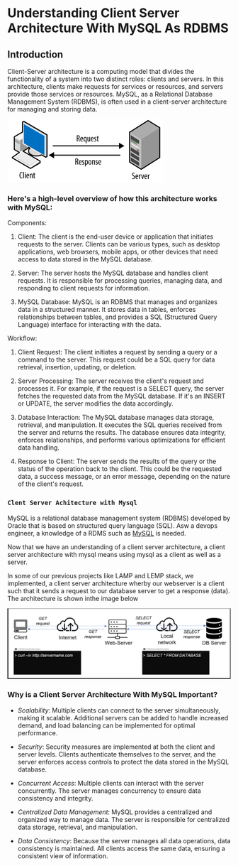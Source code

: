 # **Understanding Client Server Architecture With MySQL As RDBMS**

## **Introduction**

Client-Server architecture is a computing model that divides the functionality of a system into two distinct roles: clients and servers. In this architecture, clients make requests for services or resources, and servers provide those services or resources. MySQL, as a Relational Database Management System (RDBMS), is often used in a client-server architecture for managing and storing data.

![alt text](images/client-ser.png)


### Here's a high-level overview of how this architecture works with MySQL:

Components:
1. Client:
The client is the end-user device or application that initiates requests to the server. Clients can be various types, such as desktop applications, web browsers, mobile apps, or other devices that need access to data stored in the MySQL database.

2. Server:
The server hosts the MySQL database and handles client requests. It is responsible for processing queries, managing data, and responding to client requests for information.

3.  MySQL Database:
MySQL is an RDBMS that manages and organizes data in a structured manner. It stores data in tables, enforces relationships between tables, and provides a SQL (Structured Query Language) interface for interacting with the data.

Workflow:

1. Client Request:
The client initiates a request by sending a query or a command to the server. This request could be a SQL query for data retrieval, insertion, updating, or deletion.

2. Server Processing:
The server receives the client's request and processes it. For example, if the request is a SELECT query, the server fetches the requested data from the MySQL database. If it's an INSERT or UPDATE, the server modifies the data accordingly.

3.  Database Interaction:
The MySQL database manages data storage, retrieval, and manipulation. It executes the SQL queries received from the server and returns the results. The database ensures data integrity, enforces relationships, and performs various optimizations for efficient data handling.

4.  Response to Client:
The server sends the results of the query or the status of the operation back to the client. This could be the requested data, a success message, or an error message, depending on the nature of the client's request.


### `Clent Server Achitecture with Mysql`

MySQL is a relational database management system (RDBMS) developed by Oracle that is based on structured query language (SQL). Asw a devops engineer, a knowledge of a RDMS such as [MySQL](https://en.wikipedia.org/wiki/MySQL) is needed.

Now that we have an understanding of a client server architecture, a client server architecture with mysql means using mysql as a client as well as a server.

In some of our previous projects like LAMP and LEMP stack, we implemented, a client server architecture wherby our webserver is a client such that it sends a request to our database server to get a response (data). The architecture is shown inthe image below


![alt text](<images/client server.PNG>)


### Why is a Client Server Architecture With MySQL Important?

- *Scalability*:
    Multiple clients can connect to the server simultaneously, making it scalable. Additional servers can be added to handle increased demand, and load balancing can be implemented for optimal performance.

- *Security*:
    Security measures are implemented at both the client and server levels. Clients authenticate themselves to the server, and the server enforces access controls to protect the data stored in the MySQL database.

- *Concurrent Access*:
    Multiple clients can interact with the server concurrently. The server manages concurrency to ensure data consistency and integrity.

- *Centralized Data Management*:
    MySQL provides a centralized and organized way to manage data. The server is responsible for centralized data storage, retrieval, and manipulation.

- *Data Consistency*:
    Because the server manages all data operations, data consistency is maintained. All clients access the same data, ensuring a consistent view of information.

